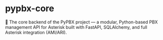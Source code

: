 # pypbx-core
🧠 The core backend of the PyPBX project — a modular, Python-based PBX management API for Asterisk built with FastAPI, SQLAlchemy, and full Asterisk integration (AMI/ARI).
